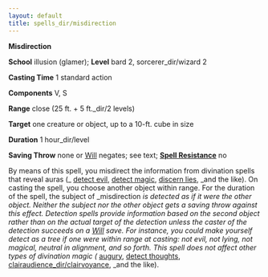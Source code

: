 ```yaml
---
layout: default
title: spells_dir/misdirection
---
```

 **Misdirection**

**School** illusion (glamer); **Level** bard 2, sorcerer_dir/wizard 2

**Casting Time** 1 standard action

**Components** V, S

**Range** close (25 ft. + 5 ft._dir/2 levels)

**Target** one creature or object, up to a 10-ft. cube in size

**Duration** 1 hour_dir/level

**Saving Throw** none or [Will](../../combat#_will) negates; see text; **[Spell Resistance](../../glossary#_spell-resistance)** no

By means of this spell, you misdirect the information from divination spells that reveal auras (_ [detect evil](../detectEvil#_detect-evil), [detect magic](../detectMagic#_detect-magic), [discern lies](../discernLies#_discern-lies), _and the like). On casting the spell, you choose another object within range. For the duration of the spell, the subject of _misdirection _is detected as if it were the other object. Neither the subject nor the other object gets a saving throw against this effect. Detection spells provide information based on the second object rather than on the actual target of the detection unless the caster of the detection succeeds on a [Will](../../combat#_will) save. For instance, you could make yourself detect as a tree if one were within range at casting: not evil, not lying, not magical, neutral in alignment, and so forth. This spell does not affect other types of divination magic (_ [augury](../augury#_augury), [detect thoughts](../detectThoughts#_detect-thoughts), [clairaudience_dir/clairvoyance](../clairaudienceClairvoyance#_clairaudience-clairvoyance), _and the like).

